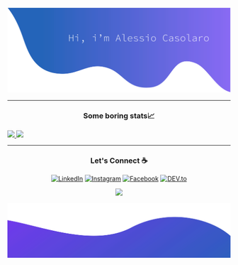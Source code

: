 ![alt text](./materials/top.svg)

---

<h3 align="center">Some boring stats📈</h3>
<a href="https://github.com/anuraghazra/github-readme-stats" alt="">
    <img src="https://github-readme-stats.vercel.app/api?username=BearGrillz99&hide=stars&show_icons=true&theme=dark&hide_border=true&icon_color=2764ba&bg_color=0d1117">
    <img src="https://github-readme-stats.vercel.app/api/top-langs/?username=BearGrillz99&layout=compact&theme=dark&hide_border=true&icon_color=2764ba&bg_color=0d1117"> 
</a>

---

<h3 align="center">Let's Connect ☕</h3>
<p align="center"> 
  <a href="https://www.linkedin.com/in/" target="_blank"><img src="https://img.shields.io/badge/LinkedIn-%230077B5.svg?&style=flat-square&logo=linkedin&logoColor=white"  alt="LinkedIn"></a>
  <a href="https://www.instagram.com/alessio.casolaro" target="_blank"><img src="https://img.shields.io/badge/Instagram-%23E4405F.svg?&style=flat-square&logo=instagram&logoColor=white" alt="Instagram"></a>
  <a href="https://www.facebook.com/alessio.casolaro" target="_blank"><img src="https://img.shields.io/badge/Facebook-%231877F2.svg?&style=flat-square&logo=facebook&logoColor=white" alt="Facebook"></a>
  <a href="https://dev.to/" target="_blank"><img src="https://img.shields.io/badge/DEV-%230A0A0A.svg?&style=flat-square&logo=DEV.to&logoColor=white" alt="DEV.to"></a>
</p>

<p align="center">
    <img src = "https://komarev.com/ghpvc/?username=BearGrillz99&color=0d1117&style=flat-square">
</p>


![alt text](./materials/bottom.svg)
